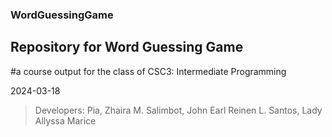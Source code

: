 ### WordGuessingGame
## Repository for Word Guessing Game 
#a course output for the class of CSC3: Intermediate Programming


2024-03-18

> Developers:
> Pia, Zhaira M.
> Salimbot, John Earl Reinen L.
> Santos, Lady Allyssa Marice

